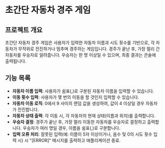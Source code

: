 # 초간단 자동차 경주 게임

## 프로젝트 개요
초간단 자동차 경주 게임은 사용자가 입력한 자동차 이름과 시도 횟수를 기반으로, 각 자동차가 무작위로 전진하거나 멈추며 경주하는 게임입니다. 경주가 끝난 후, 가장 멀리 간 자동차를 우승자로 알려줍니다. 우승자는 한 명 이상일 수 있으며, 최종 결과는 콘솔에 출력됩니다.

## 기능 목록
- **자동차 이름 입력**: 사용자가 쉼표(,)로 구분된 자동차 이름을 입력할 수 있습니다.
- **이동 횟수 입력**: 사용자가 몇 번의 이동을 할 것인지 입력할 수 있습니다.
- **자동차 이동 로직**: 0에서 9 사이의 랜덤 값을 생성하여, 값이 4 이상일 경우 자동차가 전진합니다.
- **자동차 상태 출력**: 각 이동 시, 각 자동차의 현재 상태(이름과 위치)를 출력합니다.
- **우승자 결정**: 경주가 끝난 후, 가장 멀리 이동한 자동차를 우승자로 결정하고 출력합니다. 우승자가 여러 명일 경우, 이름을 쉼표(,)로 구분합니다.
- **입력 오류 처리**: 잘못된 입력(예: 이름이 5자 이상이거나, 음수 및 0의 시도 횟수 입력 시) 시 "[ERROR]" 메시지를 출력하고 애플리케이션 종료.


